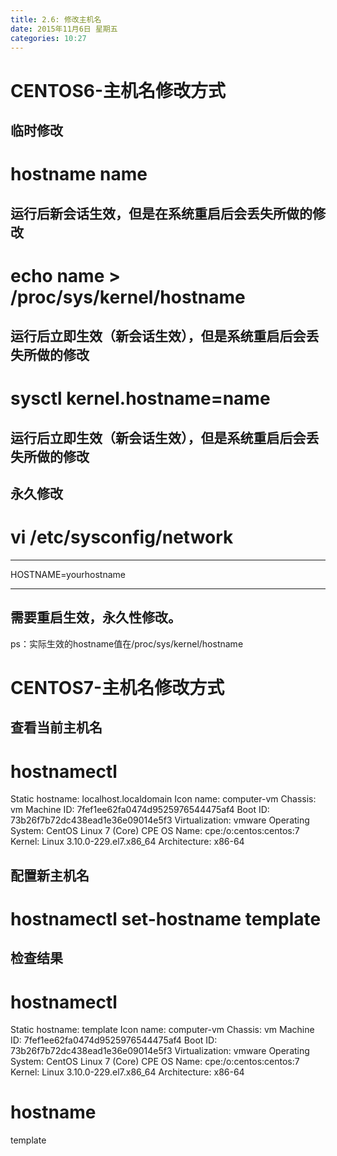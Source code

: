 ```yaml
---
title: 2.6: 修改主机名
date: 2015年11月6日 星期五
categories: 10:27
---
```

 
CENTOS6-主机名修改方式
===============================
## 临时修改
# hostname name 
## 运行后新会话生效，但是在系统重启后会丢失所做的修改
 
# echo name > /proc/sys/kernel/hostname
## 运行后立即生效（新会话生效），但是系统重启后会丢失所做的修改
 
# sysctl kernel.hostname=name
## 运行后立即生效（新会话生效），但是系统重启后会丢失所做的修改
 
## 永久修改
# vi /etc/sysconfig/network
**************************
HOSTNAME=yourhostname
**************************
## 需要重启生效，永久性修改。
 
ps：实际生效的hostname值在/proc/sys/kernel/hostname 
CENTOS7-主机名修改方式
===============================
## 查看当前主机名
# hostnamectl
   Static hostname: localhost.localdomain
         Icon name: computer-vm
           Chassis: vm
        Machine ID: 7fef1ee62fa0474d9525976544475af4
           Boot ID: 73b26f7b72dc438ead1e36e09014e5f3
    Virtualization: vmware
  Operating System: CentOS Linux 7 (Core)
       CPE OS Name: cpe:/o:centos:centos:7
            Kernel: Linux 3.10.0-229.el7.x86_64
      Architecture: x86-64
 
## 配置新主机名
# hostnamectl set-hostname template
 
## 检查结果
# hostnamectl
   Static hostname: template
         Icon name: computer-vm
           Chassis: vm
        Machine ID: 7fef1ee62fa0474d9525976544475af4
           Boot ID: 73b26f7b72dc438ead1e36e09014e5f3
    Virtualization: vmware
  Operating System: CentOS Linux 7 (Core)
       CPE OS Name: cpe:/o:centos:centos:7
            Kernel: Linux 3.10.0-229.el7.x86_64
      Architecture: x86-64
# hostname
template
